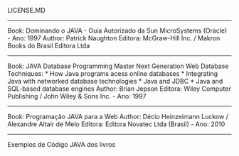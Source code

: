 LICENSE.MD

----------------------------------------------------------------------------------------

Book: Dominando o JAVA - Guia Autorizado da Sun MicroSystems (Oracle) - Ano: 1997
Author: Patrick Naughton 
Editora: McGraw-Hill Inc. / Makron Books do Brasil Editora Ltda

-----------------------------------------------------------------------------------------

Book: JAVA Database Programming 
      Master Next Generation Web Database Techniques:
      * How Java programs acess online databases
      * Integrating Java with networked database technologies
      * Java and JDBC
      * Java and SQL-based database engines
Author: Brian Jepson
Editora: Wiley Computer Publishing / John Wiley & Sons Inc. - Ano: 1997

------------------------------------------------------------------------------------------

Book: Programação JAVA para a Web
Author: Décio Heinzeimann Luckow / Alexandre Altair de Melo
Editora: Editora Novatec Ltda (Brasil) - Ano: 2010

-------------------------------------------------------------------------------------------

Exemplos de Código JAVA dos livros

